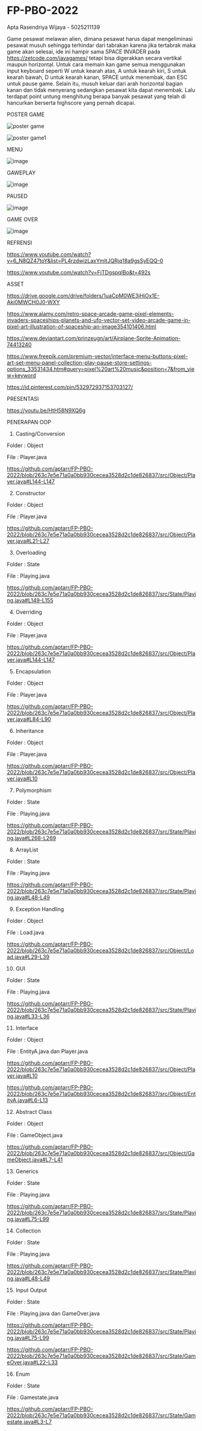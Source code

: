 # FP-PBO-2022
Apta Rasendriya Wijaya - 5025211139

Game pesawat melawan alien, dimana pesawat harus dapat mengeliminasi pesawat musuh sehingga terhindar dari tabrakan karena jika tertabrak maka game akan selesai, ide ini hampir sama SPACE INVADER pada https://zetcode.com/javagames/ tetapi bisa digerakkan secara vertikal maupun horizontal. Untuk cara memain kan game semua menggunakan input keyboard seperti W untuk kearah atas, A untuk kearah kiri, S untuk kearah bawah, D untuk kearah kanan, SPACE untuk menembak, dan ESC untuk pause game. Selain itu, musuh keluar dari arah horizontal bagian kanan dan tidak menyerang sedangkan pesawat kita dapat menembak. Lalu terdapat point untung menghitung berapa banyak pesawat yang telah di hancurkan berserta highscore yang pernah dicapai.

POSTER GAME

![poster game](https://user-images.githubusercontent.com/116022017/207309698-15590714-5aaa-4c9c-a204-2ae1d9ee8831.png)


![poster game1](https://user-images.githubusercontent.com/116022017/207321871-b6945cb0-fc4b-4873-ab09-92b1ce910dba.png)


MENU

![image](https://user-images.githubusercontent.com/116022017/206915405-9405dbf7-6121-4740-b2d0-6172c2be588e.png)

GAWEPLAY

![image](https://user-images.githubusercontent.com/116022017/206915446-1b3740eb-f56d-4751-beef-e08205099cd9.png)

PAUSED

![image](https://user-images.githubusercontent.com/116022017/206915430-60911cef-29e6-4b88-90a6-34191c53daf2.png)

GAME OVER

![image](https://user-images.githubusercontent.com/116022017/206915470-e6115c47-a020-4f02-b257-475e95febe12.png)

REFRENSI

https://www.youtube.com/watch?v=6_N8QZ47toY&list=PL4rzdwizLaxYmltJQRjq18a9gsSyEQQ-0

https://www.youtube.com/watch?v=FjTDgspqIBo&t=492s

ASSET

https://drive.google.com/drive/folders/1uaCpM0WE3jHjOx1E-Aki0MWCH0J0-WXY

https://www.alamy.com/retro-space-arcade-game-pixel-elements-invaders-spaceships-planets-and-ufo-vector-set-video-arcade-game-in-pixel-art-illustration-of-spaceship-an-image354101406.html

https://www.deviantart.com/prinzeugn/art/Airplane-Sprite-Animation-74413240

https://www.freepik.com/premium-vector/interface-menu-buttons-pixel-art-set-menu-panel-collection-play-pause-store-settings-options_33531434.htm#query=pixel%20art%20music&position=7&from_view=keyword

https://id.pinterest.com/pin/532972937153703127/

PRESENTASI

https://youtu.be/HtH58N9XQ6g

PENERAPAN OOP

1. Casting/Conversion

Folder : Object

File : Player.java

https://github.com/aptarr/FP-PBO-2022/blob/263c7e5e71a0a0bb930cecea3528d2c1de826837/src/Object/Player.java#L144-L147

2. Constructor

Folder : Object

File : Player.java

https://github.com/aptarr/FP-PBO-2022/blob/263c7e5e71a0a0bb930cecea3528d2c1de826837/src/Object/Player.java#L21-L27

3. Overloading

Folder : State

File : Playing.java

https://github.com/aptarr/FP-PBO-2022/blob/263c7e5e71a0a0bb930cecea3528d2c1de826837/src/State/Playing.java#L149-L155

4. Overriding

Folder : Object

File : Player.java

https://github.com/aptarr/FP-PBO-2022/blob/263c7e5e71a0a0bb930cecea3528d2c1de826837/src/Object/Player.java#L144-L147

5. Encapsulation

Folder : Object

File : Player.java

https://github.com/aptarr/FP-PBO-2022/blob/263c7e5e71a0a0bb930cecea3528d2c1de826837/src/Object/Player.java#L84-L90

6. Inheritance

Folder : Object

File : Player.java

https://github.com/aptarr/FP-PBO-2022/blob/263c7e5e71a0a0bb930cecea3528d2c1de826837/src/Object/Player.java#L10

7. Polymorphism

Folder : State

File : Playing.java

https://github.com/aptarr/FP-PBO-2022/blob/263c7e5e71a0a0bb930cecea3528d2c1de826837/src/State/Playing.java#L268-L269

8. ArrayList

Folder : State

File : Playing.java

https://github.com/aptarr/FP-PBO-2022/blob/263c7e5e71a0a0bb930cecea3528d2c1de826837/src/State/Playing.java#L48-L49

9. Exception Handling

Folder : Object

File : Load.java
  
https://github.com/aptarr/FP-PBO-2022/blob/263c7e5e71a0a0bb930cecea3528d2c1de826837/src/Object/Load.java#L29-L39

10. GUI

Folder : State

File : Playing.java
    
https://github.com/aptarr/FP-PBO-2022/blob/263c7e5e71a0a0bb930cecea3528d2c1de826837/src/State/Playing.java#L33-L36

11. Interface

Folder : Object

File : EntityA.java dan Player.java

https://github.com/aptarr/FP-PBO-2022/blob/263c7e5e71a0a0bb930cecea3528d2c1de826837/src/Object/Player.java#L10
    
https://github.com/aptarr/FP-PBO-2022/blob/263c7e5e71a0a0bb930cecea3528d2c1de826837/src/Object/EntityA.java#L6-L13

12. Abstract Class

Folder : Object

File : GameObject.java
    
https://github.com/aptarr/FP-PBO-2022/blob/263c7e5e71a0a0bb930cecea3528d2c1de826837/src/Object/GameObject.java#L7-L41

13. Generics

Folder : State

File : Playing.java

https://github.com/aptarr/FP-PBO-2022/blob/263c7e5e71a0a0bb930cecea3528d2c1de826837/src/State/Playing.java#L75-L99
    
14. Collection

Folder : State

File : Playing.java
    
https://github.com/aptarr/FP-PBO-2022/blob/263c7e5e71a0a0bb930cecea3528d2c1de826837/src/State/Playing.java#L48-L49  

15. Input Output

Folder : State

File : Playing.java dan GameOver.java

https://github.com/aptarr/FP-PBO-2022/blob/263c7e5e71a0a0bb930cecea3528d2c1de826837/src/State/Playing.java#L75-L99
    
https://github.com/aptarr/FP-PBO-2022/blob/263c7e5e71a0a0bb930cecea3528d2c1de826837/src/State/GameOver.java#L22-L33 
    
16. Enum
    
Folder : State

File : Gamestate.java

https://github.com/aptarr/FP-PBO-2022/blob/263c7e5e71a0a0bb930cecea3528d2c1de826837/src/State/Gamestate.java#L3-L7
